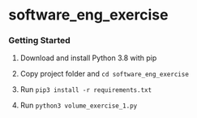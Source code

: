 # software_eng_exercise

### Getting Started
1. Download and install Python 3.8 with pip

2. Copy project folder and `cd software_eng_exercise`

3. Run `pip3 install -r requirements.txt`

4. Run `python3 volume_exercise_1.py`

